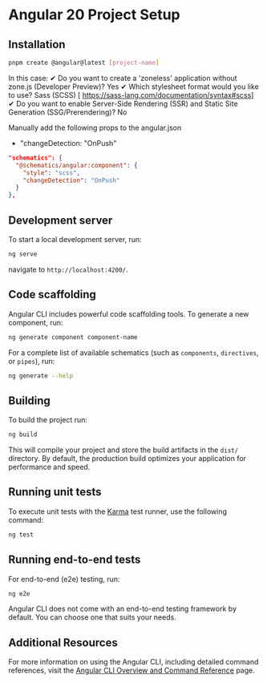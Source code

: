 # Angular 20 Project Setup

## Installation

```sh
pnpm create @angular@latest [project-name]
```

In this case:
✔ Do you want to create a 'zoneless' application without zone.js (Developer Preview)? Yes
✔ Which stylesheet format would you like to use? Sass (SCSS) [ https://sass-lang.com/documentation/syntax#scss]
✔ Do you want to enable Server-Side Rendering (SSR) and Static Site Generation (SSG/Prerendering)? No

Manually add the following props to the angular.json

- "changeDetection: "OnPush"

```json
"schematics": {
  "@schematics/angular:component": {
    "style": "scss",
    "changeDetection": "OnPush"
  }
},
```

## Development server

To start a local development server, run:

```bash
ng serve
```

navigate to `http://localhost:4200/`.

## Code scaffolding

Angular CLI includes powerful code scaffolding tools. To generate a new component, run:

```bash
ng generate component component-name
```

For a complete list of available schematics (such as `components`, `directives`, or `pipes`), run:

```bash
ng generate --help
```

## Building

To build the project run:

```bash
ng build
```

This will compile your project and store the build artifacts in the `dist/` directory. By default, the production build optimizes your application for performance and speed.

## Running unit tests

To execute unit tests with the [Karma](https://karma-runner.github.io) test runner, use the following command:

```bash
ng test
```

## Running end-to-end tests

For end-to-end (e2e) testing, run:

```bash
ng e2e
```

Angular CLI does not come with an end-to-end testing framework by default. You can choose one that suits your needs.

## Additional Resources

For more information on using the Angular CLI, including detailed command references, visit the [Angular CLI Overview and Command Reference](https://angular.dev/tools/cli) page.
